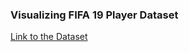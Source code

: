 ### Visualizing FIFA 19 Player Dataset

[Link to the Dataset](https://www.kaggle.com/karangadiya/fifa19)
